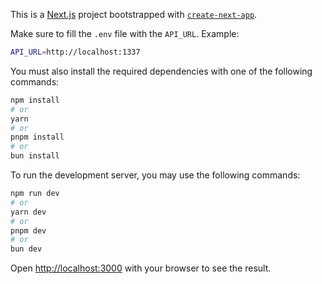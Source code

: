 This is a [Next.js](https://nextjs.org) project bootstrapped with [`create-next-app`](https://nextjs.org/docs/app/api-reference/cli/create-next-app).

Make sure to fill the `.env` file with the `API_URL`. Example:

```bash
API_URL=http://localhost:1337
```

You must also install the required dependencies with one of the following commands:

```bash
npm install
# or
yarn
# or
pnpm install
# or
bun install
```

To run the development server, you may use the following commands:

```bash
npm run dev
# or
yarn dev
# or
pnpm dev
# or
bun dev
```

Open [http://localhost:3000](http://localhost:3000) with your browser to see the result.
